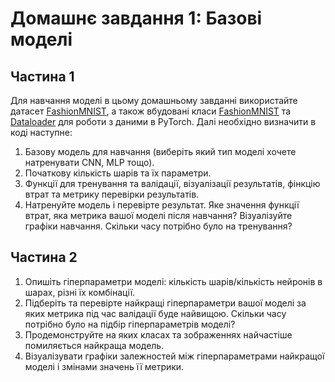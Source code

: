 # Домашнє завдання 1: Базові моделі

## Частина 1
Для навчання моделі в цьому домашньому завданні використайте датасет [FashionMNIST](https://github.com/zalandoresearch/fashion-mnist), 
а також вбудовані класи [FashionMNIST](https://pytorch.org/vision/stable/generated/torchvision.datasets.FashionMNIST.html) та [Dataloader](https://pytorch.org/docs/stable/data.html#torch.utils.data.DataLoader) для роботи з даними в PyTorch. 
Далі необхідно визначити в коді наступне:

1. Базову модель для навчання (виберіть який тип моделі хочете натренувати CNN, MLP тощо).
2. Початкову кількість шарів та їх параметри.
3. Функції для тренування та валідації, візуалізації результатів, фінкцію втрат та метрику перевірки результатів.
4. Натренуйте модель і перевірте результат. Яке значення функції втрат, яка метрика вашої моделі після навчання? Візуалізуйте графіки навчання. Скільки часу потрібно було на тренування?

## Частина 2
1. Опишіть гіперпараметри моделі: кількість шарів/кількість нейронів в шарах, різні їх комбінації.
2. Підберіть та перевірте найкращі гіперпараметри вашої моделі за яких метрика під час валідації буде найвищою. Скільки часу потрібно було на підбір гіперпараметрів моделі?
3. Продемонструйте на яких класах та зображеннях найчастіше помиляється найкраща модель.
4. Візуалізувати графіки залежностей між гіперпараметрами найкращої моделі і змінами значень її метрики.
